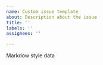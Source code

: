 ```yaml
---
name: Custom issue template
about: Description about the issue
title: ''
labels: ''
assignees: ''

---
```


Markdow style data
